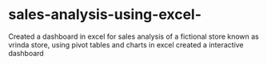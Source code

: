 # sales-analysis-using-excel-
Created a dashboard in excel for sales analysis of a fictional store known as vrinda store, using pivot tables and charts in excel created a interactive dashboard
